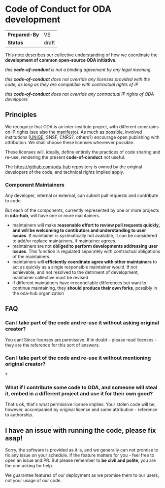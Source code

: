 # Code of Conduct for ODA development

|||
| -- | -- |
| **Prepared-By** | VS |
| **Status** | draft |
 
This note describes our collective understanding of how we coordinate the **development of common open-source ODA initiative**.

*this **code-of-conduct** is not a binding agreement by any legal meaning.*

*this **code-of-conduct** does not override any licenses provided with the code, as long as they are compatible with contractual rights of IP*

*this **code-of-conduct** does not override any contractual IP rights of ODA developers*

## Principles

We recognize that ODA is an inter-institute project, with different constrains on IP rights (see also the [manifesto](https://github.com/oda-hub/manifesto)). 
As much as possible, involved institutions ([UNIGE](https://dataforum.unige.ch/t/recommended-license-for-open-data-and-software/201), SNSF, CNRS?, others?) encourage open publishing with attribution. We shall choose these licenses whereever possible.

These licenses will, ideally, define entirely the practices of code sharing and re-use, rendering the present **code-of-conduct** not useful.

The https://github.com/oda-hub repository is owned by the original developers of the code, and technical rights implied apply.

### Component Maintainers

Any developer, internal or external, can submit pull requests and contribute to code.

But each of the components, currently represented by one or more projects in **oda-hub**, will have one or more maintainers.

* maintainers will make **reasonable effort to review pull requests quickly, and will be welcoming to contibutors and understanding to user issues**. If maintainer is systmatically not available, it can be considered to add/or replace maintainers, if maintainer agrees.
* maintainers are not **obliged to perform developments addressing user issues**. This function is regulated separately with contractual obligations of the maintainers. 
* maintainers will **efficiently coordinate agree with other maintainers** to act as quickly as a single responsible maintainer would. If not achievable, and not resolved to the detriment of development, maintainer collective must be  revised
* if different maintainers have irreconcilable differences but want to continue maintaining, they **should produce their own forks**, possibly in the oda-hub organization


## FAQ

### Can I take part of the code and re-use it without asking original creator?

You can!
Since licenses are permissive.
If in doubt - please read licenses - they are the reference for this sort of answers.

### Can I take part of the code and re-use it without mentioning original creator?

?

### What if I contribute some code to ODA, and someone will steal it, embed in a different project and use it for their own good?

That's ok, that's what permissive license implies. Your stolen code will be, however, accompanied by original license and some attribution - reference to authorship.

## I have an issue with running the code, please fix asap!

Sorry, the software is provided as it is, and we generally can not promise to fix any issue on your schedule. If the feature matters for you - feel free to open an issue and PR. But please remember to **be civil and polite**, you are the one asking for help. 

We guarantee features of our deployment as we promise them to our users, not your usage of our code.
